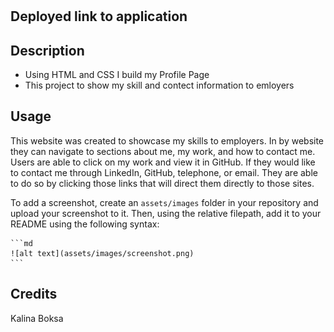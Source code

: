 # <Profile>

## Deployed link to application

## Description

- Using HTML and CSS I build my Profile Page
- This project to show my skill and contect information to emloyers

## Usage

This website was created to showcase my skills to employers. In by website they can navigate to sections about me, my work, and how to contact me. Users are able to click on my work and view it in GitHub. If they would like to contact me through LinkedIn, GitHub, telephone, or email. They are able to do so by clicking those links that will direct them directly to those sites.

To add a screenshot, create an `assets/images` folder in your repository and upload your screenshot to it. Then, using the relative filepath, add it to your README using the following syntax:

    ```md
    ![alt text](assets/images/screenshot.png)
    ```

## Credits

Kalina Boksa
